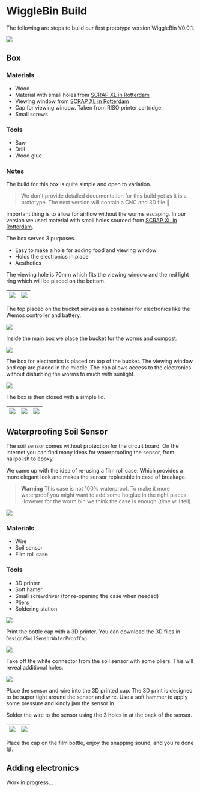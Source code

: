 # WiggleBin Build

The following are steps to build our first prototype version WiggleBin V0.0.1.

![](Images/WiggleBinV001/Box/WiggleBinPrototype001_Complete.jpg)

## Box

### Materials
- Wood
- Material with small holes from [SCRAP XL in Rotterdam](http://www.scrapxl.nl/)
- Viewing window from [SCRAP XL in Rotterdam](http://www.scrapxl.nl/)
- Cap for viewing window. Taken from RISO printer cartridge.
- Small screws

### Tools
- Saw
- Drill
- Wood glue

### Notes

The build for this box is quite simple and open to variation. 

> We don't provide detailed documentation for this build yet as it is a prototype. The next version will contain a CNC and 3D file 🤞.

Important thing is to allow for airflow without the worms escaping. In our version we used material with small holes sourced from [SCRAP XL in Rotterdam](http://www.scrapxl.nl/).

The box serves 3 purposes. 
* Easy to make a hole for adding food and viewing window
* Holds the electronics in place
* Aesthetics

The viewing hole is 70mm which fits the viewing window and the red light ring which will be placed on the bottom.

| ![](Images/WiggleBinV001/Box/WiggleBinPrototype001_Overview_Top_Lid.jpg) | ![](Images/WiggleBinV001/Box/WiggleBinPrototype001_Overview_Bottom_Lid.jpg) 
|-|-|

The top placed on the bucket serves as a container for electronics like the Wemos controller and battery. 

![](Images/WiggleBinV001/Box/WiggleBinPrototype001_Overview_Top_Box.jpg)

Inside the main box we place the bucket for the worms and compost.

![](Images/WiggleBinV001/Box/WiggleBinPrototype001_Overview_Bucket.jpg)

The box for electronics is placed on top of the bucket. The viewing window and cap are placed in the middle. The cap allows access to the electronics without disturbing the worms to much with sunlight.

![](Images/WiggleBinV001/Box/WiggleBinPrototype001_Top_With_Cap.jpg)

The box is then closed with a simple lid.

| ![](Images/WiggleBinV001/Box/WiggleBinPrototype001_Overview_Top_Lid_Left.jpg) | ![](Images/WiggleBinV001/Box/WiggleBinPrototype001_Complete.jpg) | ![](Images/WiggleBinV001/Box/WiggleBinPrototype001_Overview_Top_Lid_Right.jpg) |
|-|-|-|

## Waterproofing Soil Sensor

The soil sensor comes without protection for the circuit board. On the internet you can find many ideas for waterproofing the sensor, from nailpolish to epoxy. 

We came up with the idea of re-using a film roll case. Which provides a more elegant look and makes the sensor replacable in case of breakage.

> **Warning**
> This case is not 100% waterproof. To make it more waterproof you might want to add some hotglue in the right places. However for the worm bin we think the case is enough (time will tell).

![](Images/WiggleBinV001/SoilSensor/SoilSensorWaterproof_Complete.jpg)

### Materials
- Wire 
- Soil sensor
- Film roll case

### Tools
- 3D printer
- Soft hamer
- Small screwdriver (for re-opening the case when needed)
- Pliers
- Soldering station

![](Images/WiggleBinV001/SoilSensor/SoilSensorWaterproof_Tools.jpg)

Print the bottle cap with a 3D printer. You can download the 3D files in `Design/SoilSensorWaterProofCap`.

![](Images/WiggleBinV001/SoilSensor/SoilSensorWaterproof_3D_print.jpg)

Take off the white connector from the soil sensor with some pliers. This will reveal additional holes. 

![](Images/WiggleBinV001/SoilSensor/SoilSensorWaterproof_3D_Pliers.jpg)

Place the sensor and wire into the 3D printed cap. The 3D print is designed to be super tight around the sensor and wire. Use a soft hammer to apply some pressure and kindly jam the sensor in.

Solder the wire to the sensor using the 3 holes in at the back of the sensor. 

| ![](Images/WiggleBinV001/SoilSensor/SoilSensorWaterproof_Sensor_In_Cap_Front.jpg) | ![](Images/WiggleBinV001/SoilSensor/SoilSensorWaterproof_Sensor_In_Cap_Back.jpg) | 
|-|-|

Place the cap on the film bottle, enjoy the snapping sound, and you're done 😅.

## Adding electronics

Work in progress...